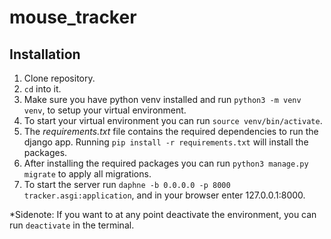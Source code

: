 # mouse_tracker

## Installation
1. Clone repository.
2. `cd` into it.
3. Make sure you have python venv installed and run `python3 -m venv venv`, to setup your virtual environment.
4. To start your virtual environment you can run `source venv/bin/activate`. 
5. The *requirements.txt* file contains the required dependencies to run the django app. Running `pip install -r requirements.txt` will install the packages.
6. After installing the required packages you can run `python3 manage.py migrate` to apply all migrations.
7. To start the server run `daphne -b 0.0.0.0 -p 8000 tracker.asgi:application`, and in your browser enter 127.0.0.1:8000.

*Sidenote: If you want to at any point deactivate the environment, you can run `deactivate` in the terminal.
